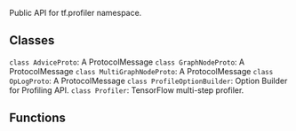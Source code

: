 Public API for tf.profiler namespace.
## Classes
`class AdviceProto`: A ProtocolMessage
`class GraphNodeProto`: A ProtocolMessage
`class MultiGraphNodeProto`: A ProtocolMessage
`class OpLogProto`: A ProtocolMessage
`class ProfileOptionBuilder`: Option Builder for Profiling API.
`class Profiler`: TensorFlow multi-step profiler.
## Functions
